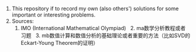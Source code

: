 1. This repository if to record my own (also others') solutions for some important or interesting problems.
2. Sources:
   1. IMO (International Mathematical Olympiad)
   2. ma数学分析教程或者习题
   3. mb数值计算和数值分析的基础理论或者重要的方法（比如SVD的Eckart-Young Theorem的证明）
